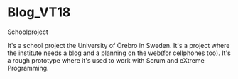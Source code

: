 # Blog_VT18
Schoolproject

It's a school project the University of Örebro in Sweden. It's a project where the institute needs a blog and a planning on the web(for cellphones too). It's a rough prototype where it's used to work with Scrum and eXtreme Programming.

